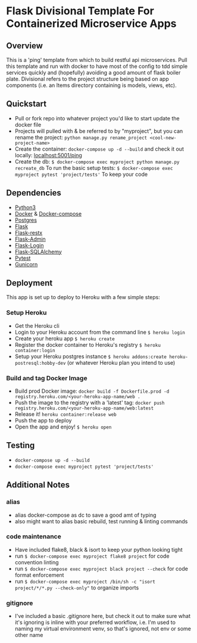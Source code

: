 # Flask Divisional Template For Containerized Microservice Apps

## Overview
  This is a 'ping' template from which to build restful api microservices.  Pull this template and run with docker to have most of the config to tdd simple services quickly and (hopefully) avoiding a good amount of flask boiler plate. Divisional refers to the project structure being based on app components (i.e. an Items directory containing is models, views, etc).

## Quickstart
  - Pull or fork repo into whatever project you'd like to start update the docker file
  - Projects will pulled with & be referred to by "myproject", but you can rename the project: `python manage.py rename_project <cool-new-project-name>`
  - Create the container: `docker-compose up -d --build` and check it out locally: [localhost:5001/ping](localhost:5001/ping)
  - Create the db: `$ docker-compose exec myproject python manage.py recreate_db`
  To run the basic setup tests:
  `$ docker-compose exec myproject pytest 'project/tests'`
  To keep your code

## Dependencies
  - [Python3](https://www.python.org/downloads/)
  - [Docker](https://docs.docker.com/get-started/) & [Docker-compose](https://docs.docker.com/compose/install/)
  - [Postgres](https://www.postgresql.org/)
  - [Flask](https://flask.palletsprojects.com/en/1.1.x/)
  - [Flask-restx](https://flask-restx.readthedocs.io/en/latest/)
  - [Flask-Admin](https://flask-admin.readthedocs.io/en/latest/)
  - [Flask-Login](https://flask-login.readthedocs.io/en/latest/)
  - [Flask-SQLAlchemy](https://flask-sqlalchemy.palletsprojects.com/en/2.x/)
  - [Pytest](https://docs.pytest.org/en/latest/contents.html)
  - [Gunicorn](https://docs.gunicorn.org/en/stable/settings.html)

## Deployment
  This app is set up to deploy to Heroku with a few simple steps:
  ### Setup Heroku
  - Get the Heroku cli
  - Login to your Heroku account from the command line `$ heroku login`
  - Create your heroku app `$ heroku create`
  - Register the docker container to Heroku's registry `$ heroku container:login`
  - Setup your Heroku postgres instance `$ heroku addons:create heroku-postresql:hobby-dev` (or whatever Heroku plan you intend to use)
  ### Build and tag Docker Image
  - Build prod Docker image: `docker build -f Dockerfile.prod -d registry.heroku.com/<your-heroku-app-name/web .`
  - Push the image to the registry with a 'latest' tag: `docker push registry.heroku.com/<your-heroku-app-name/web:latest`
  - Release it! `heroku container:release web`
  - Push the app to deploy
  - Open the app and enjoy! `$ heroku open`

## Testing
  - `docker-compose up -d --build`
  - `docker-compose exec myproject pytest 'project/tests'`


## Additional Notes
### alias
  - alias docker-compose as dc to save a good amt of typing
  - also might want to alias basic rebuild, test running & linting commands
### code maintenance
  - Have included flake8, black & isort to keep your python looking tight
  - run `$ docker-compose exec myproject flake8 project` for code convention linting
  - run `$ docker-compose exec myproject black project --check` for code format enforcement
  - run `$ docker-compose exec myproject /bin/sh -c "isort project/*/*.py --check-only"` to organize imports
### gitignore
  - I've included a basic .gitignore here, but check it out to make sure what it's ignoring is inline with your preferred workflow, i.e. I'm used to naming my virtual environment venv, so that's ignored, not env or some other name
